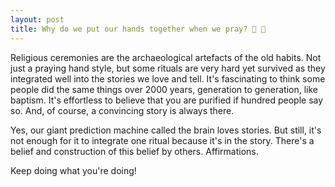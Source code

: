 ```yaml
---
layout: post
title: Why do we put our hands together when we pray? 🙏 🤲 
---
```

Religious ceremonies are the archaeological artefacts of the old habits. Not just a praying hand style, but some rituals are very hard yet survived as they integrated well into the stories we love and tell. It's fascinating to think some people did the same things over 2000 years, generation to generation, like baptism. It's effortless to believe that you are purified if hundred people say so. And, of course, a convincing story is always there. 
<!-- more -->


Yes, our giant prediction machine called the brain loves stories. But still, it's not enough for it to integrate one ritual because it's in the story. There's a belief and construction of this belief by others. Affirmations. 

Keep doing what you're doing!